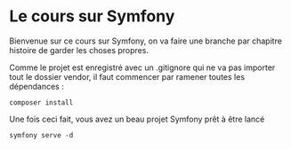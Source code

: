 # Le cours sur Symfony

Bienvenue sur ce cours sur Symfony, 
on va faire une branche par chapitre histoire de garder 
les choses propres.

Comme le projet est enregistré avec un .gitignore qui 
ne va pas importer tout le dossier vendor, il faut commencer
par ramener toutes les dépendances :
````
composer install
````

Une fois ceci fait, vous avez un beau projet Symfony prêt
à être lancé
````
symfony serve -d
````